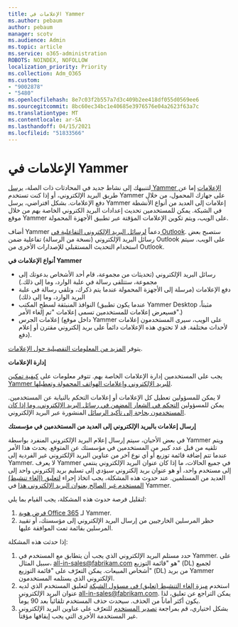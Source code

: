 ```yaml
---
title: الإعلامات في Yammer
ms.author: pebaum
author: pebaum
manager: scotv
ms.audience: Admin
ms.topic: article
ms.service: o365-administration
ROBOTS: NOINDEX, NOFOLLOW
localization_priority: Priority
ms.collection: Adm_O365
ms.custom:
- "9002878"
- "5480"
ms.openlocfilehash: 8e7c03f2b557a7d3c409b2ee418df055d0569ee6
ms.sourcegitcommit: 8bc60ec34bc1e40685e3976576e04a2623f63a7c
ms.translationtype: MT
ms.contentlocale: ar-SA
ms.lasthandoff: 04/15/2021
ms.locfileid: "51833566"
---
```

# <a name="notifications-in-yammer"></a>الإعلامات في Yammer

لتنبيهك إلى نشاط جديد في المحادثات ذات الصلة، [يرسل Yammer الإعلامات](https://support.microsoft.com/en-gb/office/enable-or-disable-yammer-email-and-phone-notifications-93e530e0-189f-4768-8f28-7683d48cc996) إما عن طريق البريد الإلكتروني، أو إذا كنت تستخدم Yammer على جهازك المحمول، من خلال دفع الإعلامات. بشكل افتراضي، يرسل Yammer إعلامات إلى العديد من أنواع الأنشطة في الشبكة. يمكن للمستخدمين تحديث إعدادات البريد الكتروني الخاصة بهم من خلال موقع Yammer على الويب، ويتم تكوين الإعلامات المؤقتة عبر تطبيق الأجهزة المحمولة. 

أضاف Yammer دعماً [لرسائل البريد الإلكتروني التفاعلية في Outlook](https://techcommunity.microsoft.com/t5/outlook-blog/interactive-yammer-emails-in-outlook-on-the-web-are-here/ba-p/1209420). ستصبح بعض رسائل البريد الإلكتروني (نسخة من الرسالة) تفاعلية ضمن Outlook على الويب. سيتم استخدام التحديث المستقبلي للإصدارات الأخرى من Outlook.

**أنواع الإعلامات في Yammer**

- رسائل البريد الإلكتروني (تحديثات من مجموعة، قام أحد الأشخاص بدعوتك إلى مجموعة، ستتلقى رسالة في علبة الوارد، وما إلى ذلك.)
- دفع الإعلامات (مرسلة إلى الأجهزة المحمولة عندما يتم ذكرك، وتلقي رسالة في علبة البريد الوارد، وما إلى ذلك)
- النوافذ المنبثقة لسطح المكتب (عندما يكون تطبيق Yammer Desktop مثبتاً، فسيعرض إعلامات للمستخدمين تسمى إعلامات "تم إلغاء الأمر".)
- إعلامات الجرس (داخل موقع Yammer على الويب، سيرى المستخدمون إعلامات لأحداث مختلفة. قد لا تحتوي هذه الإعلامات دائماً على بريد إلكتروني مقترن أو إعلام دفع).

يتوفر [المزيد من المعلومات التفصيلية حول الإعلامات](https://support.microsoft.com/en-gb/office/enable-or-disable-yammer-email-and-phone-notifications-93e530e0-189f-4768-8f28-7683d48cc996).

**إدارة الإعلامات**

يجب على المستخدمين إدارة الإعلامات الخاصة بهم. تتوفر معلومات على [كيفية تمكين Yammer للبريد الإلكتروني وإعلامات الهواتف المحمولة وتعطيلها](https://support.microsoft.com/en-gb/office/enable-or-disable-yammer-email-and-phone-notifications-93e530e0-189f-4768-8f28-7683d48cc996). 

لا يمكن للمسؤولين تعطيل كل الإعلامات أو إعلامات التحكم بالنيابة عن المستخدمين. يمكن للمسؤولين [التحكم في الشعار المضمن في رسائل البريد الإلكتروني، وما إذا كان المستخدمون بحاجة إلى تأكيد الرسائل](https://docs.microsoft.com/yammer/configure-your-yammer-network/configure-email-and-yammer) المنشورة عبر البريد الإلكتروني.

**إرسال إعلامات بالبريد الإلكتروني إلى العديد من المستخدمين في مؤسستك**

في بعض الأحيان، سيتم إرسال إعلام البريد الإلكتروني المنفرد بواسطة Yammer ويتم تلقيه من قبل عدد كبير من المستخدمين في مؤسستك عن المتوقع. يحدث هذا الأمر عندما تتم إضافة قائمة توزيع أو أي نوع آخر من عناوين البريد الإلكتروني غير الفردية إلى Yammer. لا يعرف Yammer في جميع الحالات، ما إذا كان عنوان البريد الإلكتروني ينتمي إلى مستخدم واحد، أو هو عنوان بريد إلكتروني سيؤدي إلى تسليم بريد إلكتروني واحد إلى العديد من المستلمين. عند حدوث هذه المشكلة، يجب اتخاذ إجراء [لتعليق (إلغاء تنشيط) المستخدم غير الصالح بعنوان البريد الإلكتروني هذا](https://docs.microsoft.com/yammer/manage-yammer-users/add-block-or-remove-users#remove-users) في Yammer. 

لتقليل فرصة حدوث هذه المشكلة، يجب القيام بما يلي:

1. [فرض هوية Office 365](https://docs.microsoft.com/yammer/configure-your-yammer-network/enforce-office-365-identity) لـ Yammer.
2. حظر المرسلين الخارجيين من إرسال البريد الإلكتروني إلى مؤسستك، أو تقييد المرسلين بقائمة تمت الموافقة عليها.

إذا حدثت هذه المشكلة:

1. حدد مستلم البريد الإلكتروني الذي يجب أن يتطابق مع المستخدم في Yammer. على سبيل المثال، all-in-sales@fabrikam.com هو "قائمة التوزيع" (DL) لجميع أشخاص المبيعات. يمكن التعرّف على "قائمة التوزيع" (DL) من بريد Yammer الإلكتروني الذي يستلمه المستخدمون.
2. استخدم [ميزة إلغاء التنشيط (تعليق) في مسؤول الشبكة](https://docs.microsoft.com/yammer/manage-yammer-users/add-block-or-remove-users#remove-users) لتعليق المستخدم الذي لديه عنوان البريد الإلكتروني all-in-sales@fabrikam.com. يمكن التراجع عن تعليق، لذا يكون أكثر أماناً من الحذف. سيحدث حذف المستخدم تلقائياً بعد 90 يوماً.
3. بشكل اختياري، قم بمراجعة [تصدير المستخدم](https://docs.microsoft.com/yammer/manage-security-and-compliance/export-yammer-enterprise-data#ExportUsers) للتعرّف على عناوين البريد الإلكتروني غير المستخدمة الأخرى التي يجب إيقافها مؤقتاً.
